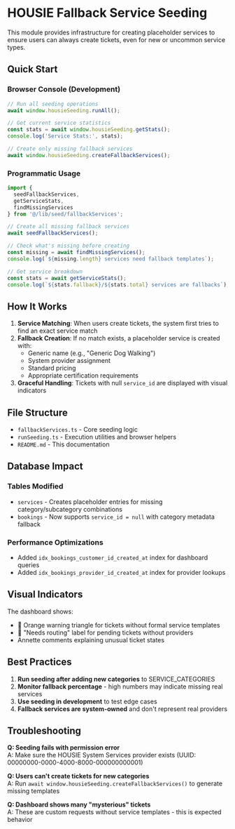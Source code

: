 # HOUSIE Fallback Service Seeding

This module provides infrastructure for creating placeholder services to ensure users can always create tickets, even for new or uncommon service types.

## Quick Start

### Browser Console (Development)
```javascript
// Run all seeding operations
await window.housieSeeding.runAll();

// Get current service statistics
const stats = await window.housieSeeding.getStats();
console.log('Service Stats:', stats);

// Create only missing fallback services
await window.housieSeeding.createFallbackServices();
```

### Programmatic Usage
```typescript
import { 
  seedFallbackServices, 
  getServiceStats, 
  findMissingServices 
} from '@/lib/seed/fallbackServices';

// Create all missing fallback services
await seedFallbackServices();

// Check what's missing before creating
const missing = await findMissingServices();
console.log(`${missing.length} services need fallback templates`);

// Get service breakdown
const stats = await getServiceStats();
console.log(`${stats.fallback}/${stats.total} services are fallbacks`);
```

## How It Works

1. **Service Matching**: When users create tickets, the system first tries to find an exact service match
2. **Fallback Creation**: If no match exists, a placeholder service is created with:
   - Generic name (e.g., "Generic Dog Walking")
   - System provider assignment 
   - Standard pricing
   - Appropriate certification requirements
3. **Graceful Handling**: Tickets with null `service_id` are displayed with visual indicators

## File Structure

- `fallbackServices.ts` - Core seeding logic
- `runSeeding.ts` - Execution utilities and browser helpers  
- `README.md` - This documentation

## Database Impact

### Tables Modified
- `services` - Creates placeholder entries for missing category/subcategory combinations
- `bookings` - Now supports `service_id = null` with category metadata fallback

### Performance Optimizations
- Added `idx_bookings_customer_id_created_at` index for dashboard queries
- Added `idx_bookings_provider_id_created_at` index for provider lookups

## Visual Indicators

The dashboard shows:
- 🔸 Orange warning triangle for tickets without formal service templates
- 💬 "Needs routing" label for pending tickets without providers
- Annette comments explaining unusual ticket states

## Best Practices

1. **Run seeding after adding new categories** to SERVICE_CATEGORIES
2. **Monitor fallback percentage** - high numbers may indicate missing real services  
3. **Use seeding in development** to test edge cases
4. **Fallback services are system-owned** and don't represent real providers

## Troubleshooting

**Q: Seeding fails with permission error**  
A: Make sure the HOUSIE System Services provider exists (UUID: 00000000-0000-4000-8000-000000000001)

**Q: Users can't create tickets for new categories**  
A: Run `await window.housieSeeding.createFallbackServices()` to generate missing templates

**Q: Dashboard shows many "mysterious" tickets**  
A: These are custom requests without service templates - this is expected behavior